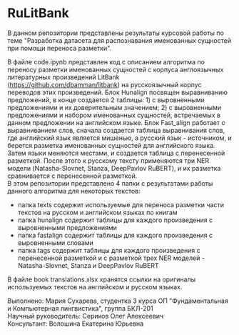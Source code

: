 # RuLitBank

В данном репозитории представлены результаты курсовой работы по теме "Разработка датасета для распознавания именованных сущностей при помощи переноса разметки".

В файле code.ipynb представлен код с описанием алгоритма по переносу разметки именованных сущностей с корпуса англоязычных литературных произведений LitBank (https://github.com/dbamman/litbank) на русскоязычный корпус переводов этих произведений. Блок Hunalign посвящен выравниванию предложений, в конце создается 2 таблицы: 1) с выровненными предложениями и их доверительным значением; 2) с выровненными предложениями и набором именованных сущностей, встречаемых в данном предложении на английском языке. Блок Fast_align работает с выравниванием слов, сначала создается таблица выравнивания слов, где английский язык является мишенью, а русский язык - источником, и берется разметка именованных сущностей для английского языка. Затем языки меняются местами, и создается таблица с перенесенной разметкой. После этого к русскому тексту применяются три NER модели (Natasha-Slovnet, Stanza, DeepPavlov RuBERT), и их разметка сравнивается с перенесенной разметкой.  
В этом репозитории представлено 4 папки с результатами работы данного алгоритма для некоторых текстов:

- папка texts содержит используемые для переноса разметки части текстов на русском и английском языках по книгам
- папка hunalign содержит таблицы для каждого произведения с выровненными предложениями
- папка fastalign содержит таблицы для каждого произведения с выровненными словами
- папка tags содержит таблицы для каждого произведения с перенесенной разметкой и с разметкой трех NER моделей - Natasha-Slovnet, Stanza и DeepPavlov RuBERT

В файле book translations.xlsx хранятся ссылки на оригиналы используемых текстов на английском и русском языках.

Выполнено: Мария Сухарева, студентка 3 курса ОП "Фундаментальная и Компьютерная лингвистика", группа БКЛ-201  
Научный руководитель: Сериков Олег Алексеевич  
Консультант: Волошина Екатерина Юрьевна
